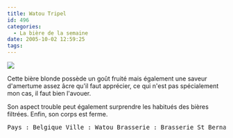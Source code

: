 ```yaml
---
title: Watou Tripel
id: 496
categories:
  - La bière de la semaine
date: 2005-10-02 12:59:25
tags:
---
```


![](/images/biere_de_la_semaine/watou_tripel.jpg)

Cette bière blonde possède un goût fruité mais également une saveur d'amertume assez âcre qu'il faut apprécier, ce qui n'est pas spécialement mon cas, il faut bien l'avouer.

Son aspect trouble peut également surprendre les habitués des bières filtrées. Enfin, son corps est ferme.
 <pre>Pays : Belgique Ville : Watou Brasserie : Brasserie St Bernard Type : Bière spéciale / Triple Taux d'alcool : 7,5% Fermentation : Haute</pre>